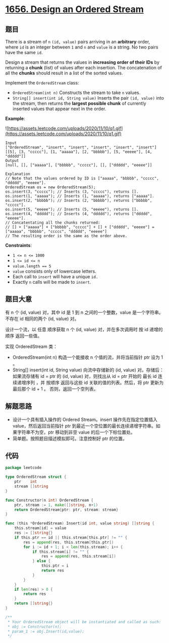 # [1656. Design an Ordered Stream](https://leetcode.com/problems/design-an-ordered-stream/)

## 题目

There is a stream of `n` `(id, value)` pairs arriving in an **arbitrary** order, where `id` is an integer between `1` and `n` and `value` is a string. No two pairs have the same `id`.

Design a stream that returns the values in **increasing order of their IDs** by returning a **chunk** (list) of values after each insertion. The concatenation of all the **chunks** should result in a list of the sorted values.

Implement the `OrderedStream` class:

- `OrderedStream(int n)` Constructs the stream to take `n` values.
- `String[] insert(int id, String value)` Inserts the pair `(id, value)` into the stream, then returns the **largest possible chunk** of currently inserted values that appear next in the order.

**Example**:

![https://assets.leetcode.com/uploads/2020/11/10/q1.gif](https://assets.leetcode.com/uploads/2020/11/10/q1.gif)

```
Input
["OrderedStream", "insert", "insert", "insert", "insert", "insert"]
[[5], [3, "ccccc"], [1, "aaaaa"], [2, "bbbbb"], [5, "eeeee"], [4, "ddddd"]]
Output
[null, [], ["aaaaa"], ["bbbbb", "ccccc"], [], ["ddddd", "eeeee"]]

Explanation
// Note that the values ordered by ID is ["aaaaa", "bbbbb", "ccccc", "ddddd", "eeeee"].
OrderedStream os = new OrderedStream(5);
os.insert(3, "ccccc"); // Inserts (3, "ccccc"), returns [].
os.insert(1, "aaaaa"); // Inserts (1, "aaaaa"), returns ["aaaaa"].
os.insert(2, "bbbbb"); // Inserts (2, "bbbbb"), returns ["bbbbb", "ccccc"].
os.insert(5, "eeeee"); // Inserts (5, "eeeee"), returns [].
os.insert(4, "ddddd"); // Inserts (4, "ddddd"), returns ["ddddd", "eeeee"].
// Concatentating all the chunks returned:
// [] + ["aaaaa"] + ["bbbbb", "ccccc"] + [] + ["ddddd", "eeeee"] = ["aaaaa", "bbbbb", "ccccc", "ddddd", "eeeee"]
// The resulting order is the same as the order above.

```

**Constraints**:

- `1 <= n <= 1000`
- `1 <= id <= n`
- `value.length == 5`
- `value` consists only of lowercase letters.
- Each call to `insert` will have a unique `id.`
- Exactly `n` calls will be made to `insert`.

## 题目大意

有 n 个 (id, value) 对，其中 id 是 1 到 n 之间的一个整数，value 是一个字符串。不存在 id 相同的两个 (id, value) 对。

设计一个流，以 任意 顺序获取 n 个 (id, value) 对，并在多次调用时 按 id 递增的顺序 返回一些值。

实现 OrderedStream 类：

- OrderedStream(int n) 构造一个能接收 n 个值的流，并将当前指针 ptr 设为 1 。
- String[] insert(int id, String value) 向流中存储新的 (id, value) 对。存储后：
如果流存储有 id = ptr 的 (id, value) 对，则找出从 id = ptr 开始的 最长 id 连续递增序列 ，并 按顺序 返回与这些 id 关联的值的列表。然后，将 ptr 更新为最后那个 id + 1 。
否则，返回一个空列表。

## 解题思路

- 设计一个具有插入操作的 Ordered Stream。insert 操作先在指定位置插入 value，然后返回当前指针 ptr 到最近一个空位置的最长连续递增字符串。如果字符串不为空，ptr 移动到非空 value 的后一个下标位置处。
- 简单题。按照题目描述模拟即可。注意控制好 ptr 的位置。

## 代码

```go
package leetcode

type OrderedStream struct {
	ptr    int
	stream []string
}

func Constructor(n int) OrderedStream {
	ptr, stream := 1, make([]string, n+1)
	return OrderedStream{ptr: ptr, stream: stream}
}

func (this *OrderedStream) Insert(id int, value string) []string {
	this.stream[id] = value
	res := []string{}
	if this.ptr == id || this.stream[this.ptr] != "" {
		res = append(res, this.stream[this.ptr])
		for i := id + 1; i < len(this.stream); i++ {
			if this.stream[i] != "" {
				res = append(res, this.stream[i])
			} else {
				this.ptr = i
				return res
			}
		}
	}
	if len(res) > 0 {
		return res
	}
	return []string{}
}

/**
 * Your OrderedStream object will be instantiated and called as such:
 * obj := Constructor(n);
 * param_1 := obj.Insert(id,value);
 */
```